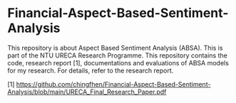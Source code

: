 # Financial-Aspect-Based-Sentiment-Analysis

This repository is about Aspect Based Sentiment Analysis (ABSA). This is part of the NTU URECA Research Programme. This repository contains the code, research report [1], documentations and evaluations of ABSA models for my research. For details, refer to the research report.

[1] https://github.com/chingfhen/Financial-Aspect-Based-Sentiment-Analysis/blob/main/URECA_Final_Research_Paper.pdf

